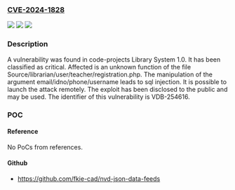 ### [CVE-2024-1828](https://cve.mitre.org/cgi-bin/cvename.cgi?name=CVE-2024-1828)
![](https://img.shields.io/static/v1?label=Product&message=Library%20System&color=blue)
![](https://img.shields.io/static/v1?label=Version&message=%3D%201.0%20&color=brighgreen)
![](https://img.shields.io/static/v1?label=Vulnerability&message=CWE-89%20SQL%20Injection&color=brighgreen)

### Description

A vulnerability was found in code-projects Library System 1.0. It has been classified as critical. Affected is an unknown function of the file Source/librarian/user/teacher/registration.php. The manipulation of the argument email/idno/phone/username leads to sql injection. It is possible to launch the attack remotely. The exploit has been disclosed to the public and may be used. The identifier of this vulnerability is VDB-254616.

### POC

#### Reference
No PoCs from references.

#### Github
- https://github.com/fkie-cad/nvd-json-data-feeds

